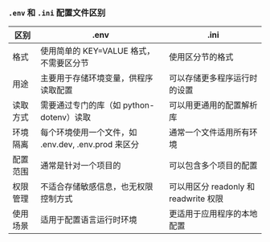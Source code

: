 ### `.env` 和 `.ini` 配置文件区别

| 区别     | .env                                                | .ini                                  |
| -------- | --------------------------------------------------- | ------------------------------------- |
| 格式     | 使用简单的 KEY=VALUE 格式，不需要区分节             | 使用区分节的格式                      |
| 用途     | 主要用于存储环境变量，供程序读取配置                | 可以存储更多程序运行时的设置          |
| 读取方式 | 需要通过专门的库（如 python-dotenv）读取            | 可以用更通用的配置解析库              |
| 环境隔离 | 每个环境使用一个文件，如 .env.dev, .env.prod 来区分 | 通常一个文件适用所有环境              |
| 配置范围 | 通常是针对一个项目的                                | 可以包含多个项目的配置                |
| 权限管理 | 不适合存储敏感信息，也无权限控制方式                | 可以用区分 readonly 和 readwrite 权限 |
| 使用场景 | 适用于配置语言运行时环境                            | 更适用于应用程序的本地配置            |